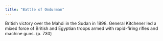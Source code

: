 ```yaml
---
title: "Battle of Omdurman"
---
```

British victory over the Mahdi in the Sudan in 1898. General Kitchener led a mixed force of British and Egyptian troops armed with rapid-firing rifles and machine guns. (p. 730)


